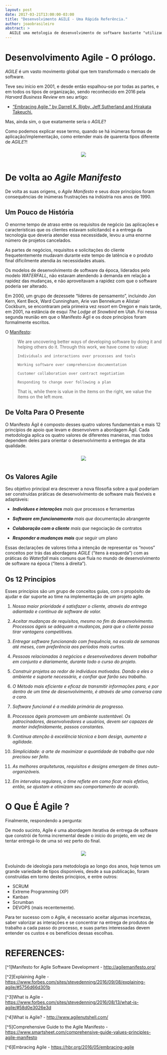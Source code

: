 ```yaml
---
layout: post
date: 2017-03-21T13:00:00-03:00
title: "Desenvolvimento AGILE - Uma Rápida Referência."
author: joaobrasileiro
abstract: >
  AGILE uma metologia de desenvolvimento de software bastante "utilizada" e difundida no mercado. Vamos explorar um pouco e buscar a essência da filosofia AGILE fazendo um breve overview de seus valores e principios básicos.
---
```



# Desenvolvimento Agile - O prólogo.

_AGILE_ é um vasto movimento global que tem transformado o mercado de software.

Teve seu início em 2001, e desde então espalhou-se por todas as partes, e em todos os tipos de organização, sendo reconhecido em 2016 pela _Harvard Business Review_ em seu artigo:

   - [“Embracing Agile,” by Darrell K. Rigby, Jeff Sutherland and Hirakata Takeuchi.](https://hbr.org/2016/05/embracing-agile)

Mas, ainda sim, o que exatamente seria o _AGILE_?

Como podemos explicar esse termo, quando se há inúmeras formas de aplicação/implementação, como entender mais de quarenta tipos diferente de _AGILE_?!

<center>
  <img style="margin: 10px" src="{{ site.baseurl }}/content/2017-30-23-agile-development-quick-reference/Agile-40-flavors.jpg" />
</center>

# De volta ao _Agile Manifesto_

De volta as suas origens, o _Agile Manifesto_ e seus doze princípios foram consequências de inúmeras frustrações na indústria nos anos de 1990.

## Um Pouco de História

O enorme tempo de atraso entre os requisitos de negócio (as aplicações e características que os clientes estavam solicitando) e a entrega da tecnologia que deveria atender essa necessidade, levou a uma enorme número de projetos cancelados.

As partes de negócios, requisitos e solicitações do cliente frequetentemente mudavam durante este tempo de latência e o produto final dificilmente atendia às necessidades atuais.

Os modelos de desenvolvimento de software da época, liderados pelo modelo _WATERFALL_, não estavam atendendo à demanda em relação a rapidez das mudanças, e não aproveitavam a rapidez com que o software poderia ser alterado.

Em 2000, um grupo de dezessete “líderes de pensamento”, incluindo Jon Kern, Kent Beck, Ward Cunningham, Arie van Bennekum e Alistair Cockburn, se encontraram pela primeira vez _resort_ em Oregon e mais tarde, em 2001, na estância de esqui _The Lodge at Snowbird_ em Utah.
Foi nessa segunda reunião em que o Manifesto Ágil e os doze princípios foram formalmente escritos.

O [Manifesto](http://agilemanifesto.org/):
>We are uncovering better ways of developing software by doing it and helping others do it. Through this work, we have come to value:
>
>     Individuals and interactions over processes and tools
>
>     Working software over comprehensive documentation
>
>     Customer collaboration over contract negotiation
>
>     Responding to change over following a plan
>
>That is, while there is value in the items on the right, we value the items on the left more.

## De Volta Para O Presente

O Manifesto Ágil é composto desses quatro valores fundamentais e mais 12 princípios de apoio que levam e desenvolvem a abordagem Ágil.
Cada metodologia aplica os quatro valores de diferentes maneiras, mas todos dependem deles para orientar o desenvolvimento a entregas de alta qualidade.

<center>
  <img style="margin: 10px" src="{{ site.baseurl }}/content/2017-30-23-agile-development-quick-reference/agile-flow.jpg" />
</center>

## Os Valores Agile

Seu objetivo principal era descrever a nova filosofia sobre a qual poderiam ser construídas práticas de desenvolvimento de software mais flexíveis e adaptáveis:

   - _**Indivíduos e interações** mais que_ processos e ferramentas
    
   - _**Software em funcionamento** mais que_ documentação abrangente
    
   - _**Colaboração com o cliente** mais que_ negociação de contratos
    
   - _**Responder a mudanças mais** que_ seguir um plano

Essas declarações de valores tinha a intenção de representar os “novos” conceitos por trás das abordagens _AGILE_ (“itens à esquerda”) com as práticas do _Waterfall_ mais comuns que fluía no mundo de desenvolvimento de software na época (“itens à direita”).

## Os 12 Princípios

Esses princípios são um grupo de conceitos guias, com o propósito de ajudar e dar suporte ao time na implementação de um projeto agile.

   1. _Nossa maior prioridade é satisfazer o cliente, através da entrega adiantada e contínua de software de valor._

   2. _Aceitar mudanças de requisitos, mesmo no fim do desenvolvimento. Processos ágeis se adéquam a mudanças, para que o cliente possa tirar vantagens competitivas._

   3. _Entregar software funcionando com frequência, na escala de semanas até meses, com preferência aos períodos mais curtos._

   4. _Pessoas relacionadas à negócios e desenvolvedores devem trabalhar em conjunto e diariamente, durante todo o curso do projeto._

   5. _Construir projetos ao redor de indivíduos motivados. Dando a eles o ambiente e suporte necessário, e confiar que farão seu trabalho._

   6. _O Método mais eficiente e eficaz de transmitir informações para, e por dentro de um time de desenvolvimento, é através de uma conversa cara a cara._

   7. _Software funcional é a medida primária de progresso._

   8. _Processos ágeis promovem um ambiente sustentável. Os patrocinadores, desenvolvedores e usuários, devem ser capazes de manter indefinidamente, passos constantes._

   9. _Contínua atenção à excelência técnica e bom design, aumenta a agilidade._

   10. _Simplicidade: a arte de maximizar a quantidade de trabalho que não precisou ser feito._

   11. _As melhores arquiteturas, requisitos e designs emergem de times auto-organizáveis._

   12. _Em intervalos regulares, o time reflete em como ficar mais efetivo, então, se ajustam e otimizam seu comportamento de acordo._
	

# O Que É Agile ?

Finalmente, respondendo a pergunta:

De modo sucinto, Agile é uma abordagem iterativa de entrega de software que constrói de forma incremental desde o início do projeto, em vez de tentar entregá-lo de uma só vez perto do final.

<center>
  <img style="margin: 10px" src="{{ site.baseurl }}/content/2017-30-23-agile-development-quick-reference/agile_x_waterfall.jpg" />
</center>

Evoluindo de ideologia para metodologia ao longo dos anos, hoje temos um grande variedade de tipos disponíveis, desde a sua publicação, foram construídas em torno destes princípios, e entre outros: 
 - SCRUM
 - Extreme Programming (XP)
 - Kanban
 - Scrumban
 - DEVOPS (mais recentemente).

Para ter sucesso com o Agile, é necessario aceitar algumas incertezas, saber valorizar as interações e se concentrar na entrega de produtos de trabalho a cada passo do processo, e suas partes interessadas devem entender os custos e os benefícios dessas escolhas.

# REFERENCES:

[^1]Manifesto for Agile Software Development  - http://agilemanifesto.org/

[^2]Explaining Agile - https://www.forbes.com/sites/stevedenning/2016/09/08/explaining-agile/#5756d66d301b

[^3]What is Agile - https://www.forbes.com/sites/stevedenning/2016/08/13/what-is-agile/#58d0e3026e3d

[^4]What is Agile? - http://www.agilenutshell.com/

[^5]Comprehensive Guide to the Agile Manifesto - https://www.smartsheet.com/comprehensive-guide-values-principles-agile-manifesto

[^6]Embracing Agile - https://hbr.org/2016/05/embracing-agile